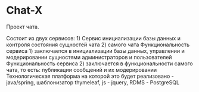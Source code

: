 # Chat-X
Проект чата.

Состоит из двух сервисов: 1) Сервис инициализации базы данных и контроля состояния сущностей чата 2) самого чата
Функциональность сервиса 1) заключается в инициализации базы данных, управлении и модерировании сущностями администраторов и пользователей 
Функциональность сервиса 2) заключается в функциональности самого чата, то есть: публикации сообщений и их модерировании
Технологическая платформа на которой это будет реализовано - java/spring, шаблонизатор thymeleaf, js -  jquery, RDMS - PostgreSQL 
